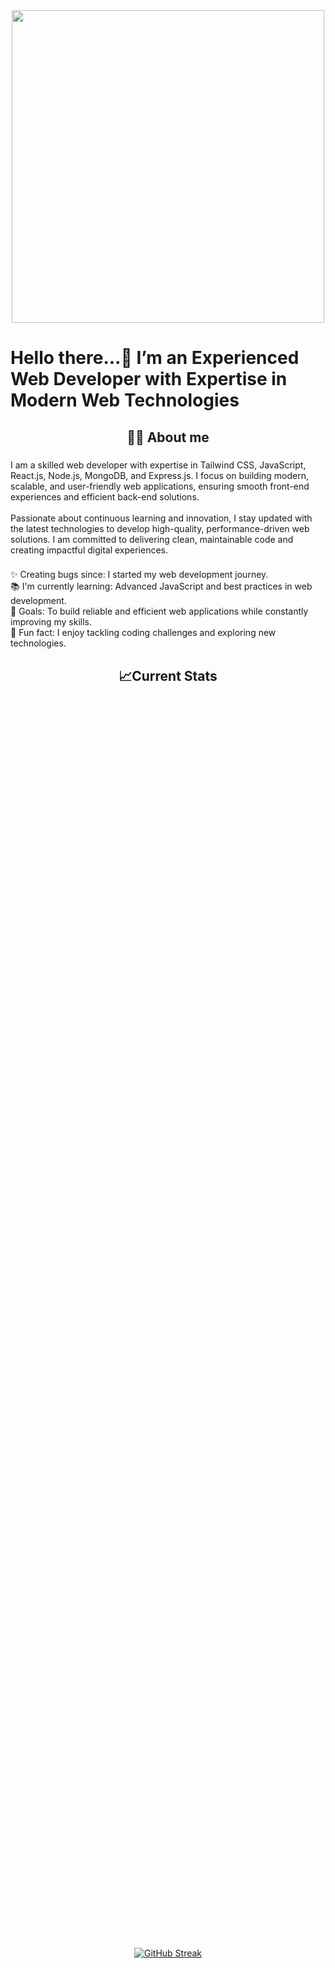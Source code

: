 <div align="center">
  <img height="500" src="https://i.ibb.co.com/vC42Gk74/Banner-Image.png"  />
</div>

###

<h1 align="left">Hello there...👋 I’m an Experienced Web Developer with Expertise in Modern Web Technologies</h1>

###

<h2 align="center">👨‍💻 About me</h2>

###

<p align="left">I am a skilled web developer with expertise in Tailwind CSS, JavaScript, React.js, Node.js, MongoDB, and Express.js. I focus on  building modern, scalable, and user-friendly web applications, ensuring smooth front-end experiences and efficient back-end solutions.<br><br>Passionate about continuous learning and innovation, I stay updated with the latest technologies to develop high-quality, performance-driven web solutions. I am committed to delivering clean, maintainable code and creating impactful digital experiences.</p>

###

<p align="left">✨ Creating bugs since: I started my web development journey.<br>📚 I'm currently learning: Advanced JavaScript and best practices in web development.<br>🎯 Goals: To build reliable and efficient web applications while constantly improving my skills.<br>🎲 Fun fact: I enjoy tackling coding challenges and exploring new technologies.</p>

###

<h2 align="center">📈Current Stats</h2>

###

<div style="display: flex; justify-content: center; align-items: center; height: 100vh; width: 100%;">
  <a href="https://git.io/streak-stats">
    <img src="https://nirzak-streak-stats.vercel.app?user=Piash2K&theme=dark" alt="GitHub Streak">
  </a>
</div>



###

<h2 align="center">💻 I code with</h2>

###

<div align="center">
  <img src="https://cdn.simpleicons.org/tailwindcss/06B6D4" height="40" alt="tailwindcss logo"  />
  <img width="12" />
  <img src="https://cdn.jsdelivr.net/gh/devicons/devicon/icons/javascript/javascript-original.svg" height="40" alt="javascript logo"  />
  <img width="12" />
  <img src="https://cdn.jsdelivr.net/gh/devicons/devicon/icons/react/react-original.svg" height="40" alt="react logo"  />
  <img width="12" />
  <img src="https://cdn.jsdelivr.net/gh/devicons/devicon/icons/nodejs/nodejs-original.svg" height="40" alt="nodejs logo"  />
  <img width="12" />
  <img src="https://cdn.jsdelivr.net/gh/devicons/devicon/icons/mongodb/mongodb-original.svg" height="40" alt="mongodb logo"  />
  <img width="12" />
  <img src="https://cdn.jsdelivr.net/gh/devicons/devicon/icons/express/express-original.svg" height="40" alt="express logo"  />
</div>

###

<h2 align="center">🤝 Connect with me</h2>

###

<div align="center">
  <a href="https://www.linkedin.com/in/piash-islam-2k/" target="_blank">
    <img src="https://raw.githubusercontent.com/maurodesouza/profile-readme-generator/master/src/assets/icons/social/linkedin/default.svg" width="52" height="40" alt="linkedin logo"  />
  </a>
  <a href="https://x.com/PiashIslam2K" target="_blank">
    <img src="https://raw.githubusercontent.com/maurodesouza/profile-readme-generator/master/src/assets/icons/social/twitter/default.svg" width="52" height="40" alt="twitter logo"  />
  </a>
  <a href="https://www.facebook.com/piash.islam.2000/" target="_blank">
    <img src="https://raw.githubusercontent.com/maurodesouza/profile-readme-generator/master/src/assets/icons/social/facebook/default.svg" width="52" height="40" alt="facebook logo"  />
  </a>
</div>

###
